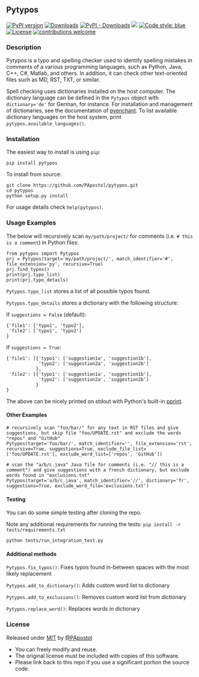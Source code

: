 ## Pytypos

[![PyPI version](https://badge.fury.io/py/pytypos.svg)](https://badge.fury.io/py/pytypos)
[![Downloads](https://static.pepy.tech/personalized-badge/pytypos?period=month&units=international_system&left_color=grey&right_color=yellowgreen&left_text=total%20downloads)](https://pepy.tech/project/pytypos)
[![PyPI - Downloads](https://img.shields.io/pypi/dm/pytypos)](https://pypi.org/project/pytypos/)
[![](https://img.shields.io/badge/python-3.7+-blue.svg)](https://www.python.org/downloads/)
[![Code style: blue](https://img.shields.io/badge/code%20style-blue-blue.svg)](https://blue.readthedocs.io/)
[![License](https://img.shields.io/badge/License-MIT-blue)](#license "Go to license section")
[![contributions welcome](https://img.shields.io/badge/contributions-welcome-brightgreen.svg?style=flat)](https://github.com/PApostol/spark-submit/issues)

### Description
Pytypos is a typo and spelling checker used to identify spelling mistakes in comments of a various programming languages,
such as Python, Java, C++, C#, Matlab, and others. In addition, it can check other text-oriented files such as MD, RST, TXT, or similar.

Spell checking uses dictionaries installed on the host computer.
The dictionary language can be defined in the `Pytypos` object with `dictionary='de'` for German, for instance.
For installation and management of dictionaries, see the documentation of [pyenchant](https://pyenchant.github.io/pyenchant/).
To list available dictionary languages on the host system, print `pytypos.available_languages()`.

### Installation
The easiest way to install is using `pip`:

`pip install pytypos`

To install from source:
```
git clone https://github.com/PApostol/pytypos.git
cd pytypos
python setup.py install
```

For usage details check `help(pytypos)`.

### Usage Examples
The below will recursively scan `my/path/project/` for comments (i.e. `# this is a comment`) in Python files:
```
from pytypos import Pytypos
prj = Pytypos(target='my/path/project/', match_identifier='#', file_extension='py', recursive=True)
prj.find_typos()
print(prj.typo_list)
print(prj.typo_details)
```
`Pytypos.typo_list` stores a list of all possible typos found.

`Pytypos.typo_details` stores a dictionary with the following structure:

If `suggestions = False` (default):
```
{'file1': ['typo1', 'typo2'],
 'file2': ['typo1', 'typo2']
}
```

If `suggestions = True`:
```
{'file1': [{'typo1': ['suggestion1a', 'suggestion1b'],
            'typo2': ['suggestion2a', 'suggestion2b']
           },
 'file2': [{'typo1': ['suggestion1a', 'suggestion1b'],
            'typo2': ['suggestion2a', 'suggestion2b']
           }
}
```
The above can be nicely printed on stdout with Python's built-in [pprint](https://docs.python.org/3/library/pprint.html).

#### Other Examples
```
# recursively scan "foo/bar/" for any text in RST files and give suggestions, but skip file "foo/UPDATE.rst" and exclude the words "repos" and "GitHub"
Pytypos(target='foo/bar/', match_identifier='', file_extension='rst', recursive=True, suggestions=True, exclude_file_list=['foo/UPDATE.rst'], exclude_word_list=['repos', 'GitHub'])

# scan the "a/b/c.java" Java file for comments (i.e. "// this is a comment") and give suggestions with a french dictionary, but exclude words found in "exclusions.txt"
Pytypos(target='a/b/c.java', match_identifier='//', dictionary='fr', suggestions=True, exclude_word_file='exclusions.txt')
```

#### Testing

You can do some simple testing after cloning the repo.

Note any additional requirements for running the tests: `pip install -r tests/requirements.txt`

`python tests/run_integration_test.py`

#### Additional methods

`Pytypos.fix_typos()`: Fixes typos found in-between spaces with the most likely replacement

`Pytypos.add_to_dictionary()`: Adds custom word list to dictionary

`Pytypos.add_to_exclusions()`: Removes custom word list from dictionary

`Pytypos.replace_word()`: Replaces words in dictionary

### License

Released under [MIT](/LICENSE) by [@PApostol](https://github.com/PApostol)

- You can freely modify and reuse.
- The original license must be included with copies of this software.
- Please link back to this repo if you use a significant portion the source code.
